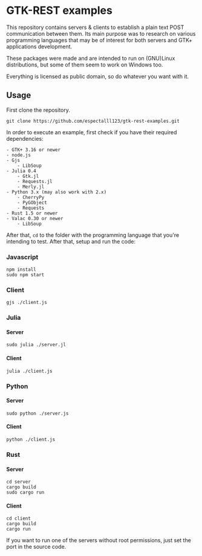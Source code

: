 GTK-REST examples
=================

This repository contains servers & clients to establish a plain text POST communication between them. Its main purpose was to research on various programming languages that may be of interest for both servers and GTK+ applications development.

These packages were made and are intended to run on (GNU)Linux distributions, but some of them seem to work on Windows too.

Everything is licensed as public domain, so do whatever you want with it.

## Usage

First clone the repository.

    git clone https://github.com/espectalll123/gtk-rest-examples.git

In order to execute an example, first check if you have their required dependencies:

    - GTK+ 3.16 or newer
    - node.js
    - Gjs
        - LibSoup
    - Julia 0.4
        - Gtk.jl
        - Requests.jl
        - Merly.jl
    - Python 3.x (may also work with 2.x)
        - CherryPy
        - PyGObject
        - Requests
    - Rust 1.5 or newer
    - Valac 0.30 or newer
        - LibSoup

After that, `cd` to the folder with the programming language that you're intending to test. After that, setup and run the code:

### Javascript

    npm install
    sudo npm start

### Client

    gjs ./client.js

### Julia
#### Server

    sudo julia ./server.jl

#### Client

    julia ./client.js

### Python
#### Server
    
    sudo python ./server.js

#### Client

    python ./client.js

### Rust
#### Server

    cd server
    cargo build
    sudo cargo run

#### Client

    cd client
    cargo build
    cargo run

If you want to run one of the servers without root permissions, just set the port in the source code.
